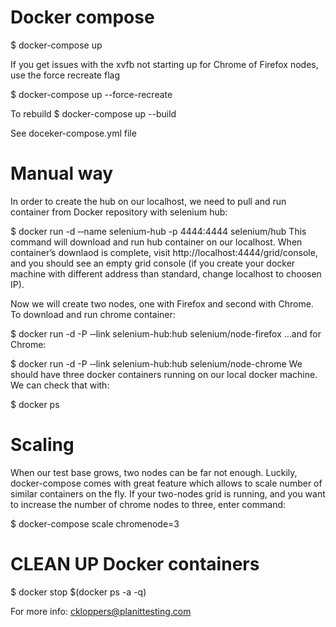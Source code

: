 Docker compose
==============
$ docker-compose up

If you get issues with the xvfb not starting up for Chrome of Firefox nodes, use the force recreate flag

$ docker-compose up --force-recreate

To rebuild
$ docker-compose up --build


See doceker-compose.yml file 

Manual way
==========
In order to create the hub on our localhost, we need to pull and run container from Docker repository with selenium hub:

$ docker run -d ‐‐name selenium-hub -p 4444:4444 selenium/hub
This command will download and run hub container on our localhost. When container’s downlaod is complete, visit http://localhost:4444/grid/console, and you should see an empty grid console (if you create your docker machine with different address than standard, change localhost to choosen IP).

Now we will create two nodes, one with Firefox and second with Chrome. To download and run chrome container:

$ docker run -d -P ‐‐link selenium-hub:hub selenium/node-firefox
…and for Chrome:

$ docker run -d -P ‐‐link selenium-hub:hub selenium/node-chrome
We should have three docker containers running on our local docker machine. We can check that with:

$ docker ps


Scaling
=======

When our test base grows, two nodes can be far not enough. Luckily, docker-compose comes with great feature which allows to scale number of similar containers on the fly. If your two-nodes grid is running, and you want to increase the number of chrome nodes to three, enter command:

$ docker-compose scale chromenode=3


CLEAN UP Docker containers
==========================
$ docker stop $(docker ps -a -q)


For more info: ckloppers@planittesting.com
